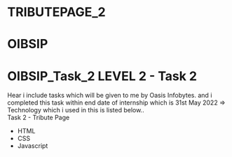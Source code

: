 # TRIBUTEPAGE_2
# OIBSIP 
# OIBSIP_Task_2 LEVEL 2 - Task 2   
Hear i include tasks which will be given to me by Oasis Infobytes. and i completed this task within end date of internship which is 31st May 2022   => Technology which i used in this is listed below..  
Task 2 - Tribute Page   
- HTML  
- CSS  
- Javascript 
